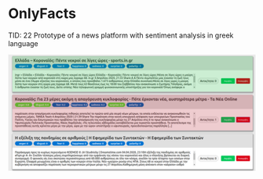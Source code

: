 # OnlyFacts
TID: 22
Prototype of a news platform with sentiment analysis in greek language 

![Image description](dashboard.png)

